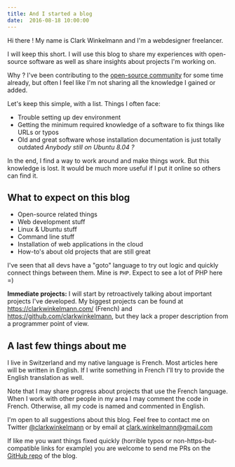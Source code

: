 ```yaml
---
title: And I started a blog
date:  2016-08-18 10:00:00
---
```


Hi there ! My name is Clark Winkelmann and I'm a webdesigner freelancer.

I will keep this short. I will use this blog to share my experiences with open-source software as well
as share insights about projects I'm working on.

Why ? I've been contributing to the [open-source community](https://github.com/clarkwinkelmann) for some time already,
but often I feel like I'm not sharing all the knowledge I gained or added.

Let's keep this simple, with a list. Things I often face:

- Trouble setting up dev environment
- Getting the minimum required knowledge of a software to fix things like URLs or typos
- Old and great software whose installation documentation is just totally outdated *Anybody still on Ubuntu 8.04 ?*

In the end, I find a way to work around and make things work.
But this knowledge is lost.
It would be much more useful if I put it online so others can find it.

## What to expect on this blog

- Open-source related things
- Web development stuff
- Linux & Ubuntu stuff
- Command line stuff
- Installation of web applications in the cloud
- How-to's about old projects that are still great

I've seen that all devs have a "goto" language to try out logic and quickly connect things between them.
Mine is `PHP`. Expect to see a lot of PHP here =)

**Immediate projects:** I will start by retroactively talking about important projects I've developed.
My biggest projects can be found at <https://clarkwinkelmann.com/> (French) and <https://github.com/clarkwinkelmann>,
but they lack a proper description from a programmer point of view.

## A last few things about me

I live in Switzerland and my native language is French.
Most articles here will be written in English.
If I write something in French I'll try to provide the English translation as well.

Note that I may share progress about projects that use the French language.
When I work with other people in my area I may comment the code in French.
Otherwise, all my code is named and commented in English.

I'm open to all suggestions about this blog.
Feel free to contact me on Twitter [@clarkwinkelmann](https://twitter.com/clarkwinkelmann) or by email at <clark.winkelmann@gmail.com>

If like me you want things fixed quickly (horrible typos or non-https-but-compatible links for example)
you are welcome to send me PRs on the [GitHub repo](https://github.com/clarkwinkelmann/blog.clarkwinkelmann.com) of the blog.
